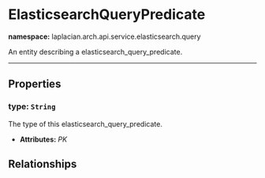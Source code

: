 

# **ElasticsearchQueryPredicate**
**namespace:** laplacian.arch.api.service.elasticsearch.query

An entity describing a elasticsearch_query_predicate.



---

## Properties

### type: `String`
The type of this elasticsearch_query_predicate.
- **Attributes:** *PK*

## Relationships
